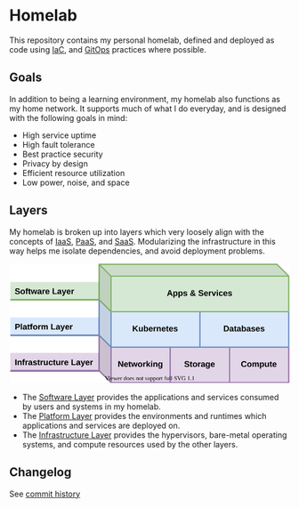 # Homelab

This repository contains my personal homelab, defined and deployed as code using [IaC](https://en.wikipedia.org/wiki/Infrastructure_as_code), and [GitOps](https://www.weave.works/technologies/gitops/) practices where possible.

## Goals

In addition to being a learning environment, my homelab also functions as my home network. It supports much of what I do everyday, and is designed with the following goals in mind:

- High service uptime
- High fault tolerance
- Best practice security
- Privacy by design
- Efficient resource utilization
- Low power, noise, and space

## Layers

My homelab is broken up into layers which very loosely align with the concepts of [IaaS](https://en.wikipedia.org/wiki/Infrastructure_as_a_service), [PaaS](https://en.wikipedia.org/wiki/Platform_as_a_service), and [SaaS](https://en.wikipedia.org/wiki/Software_as_a_service). Modularizing the infrastructure in this way helps me isolate dependencies, and avoid deployment problems.

![homelab layers](docs/assets/homelab-layers-all.svg)

- The [Software Layer](https://bcbrookman.github.io/homelab/software-layer/) provides the applications and services consumed by users and systems in my homelab.
- The [Platform Layer](https://bcbrookman.github.io/homelab/platform-layer/) provides the environments and runtimes which applications and services are deployed on.
- The [Infrastructure Layer](https://bcbrookman.github.io/homelab/infrastructure-layer/) provides the hypervisors, bare-metal operating systems, and compute resources used by the other layers.

## Changelog

See [commit history](https://github.com/bcbrookman/homelab/commits/main)
